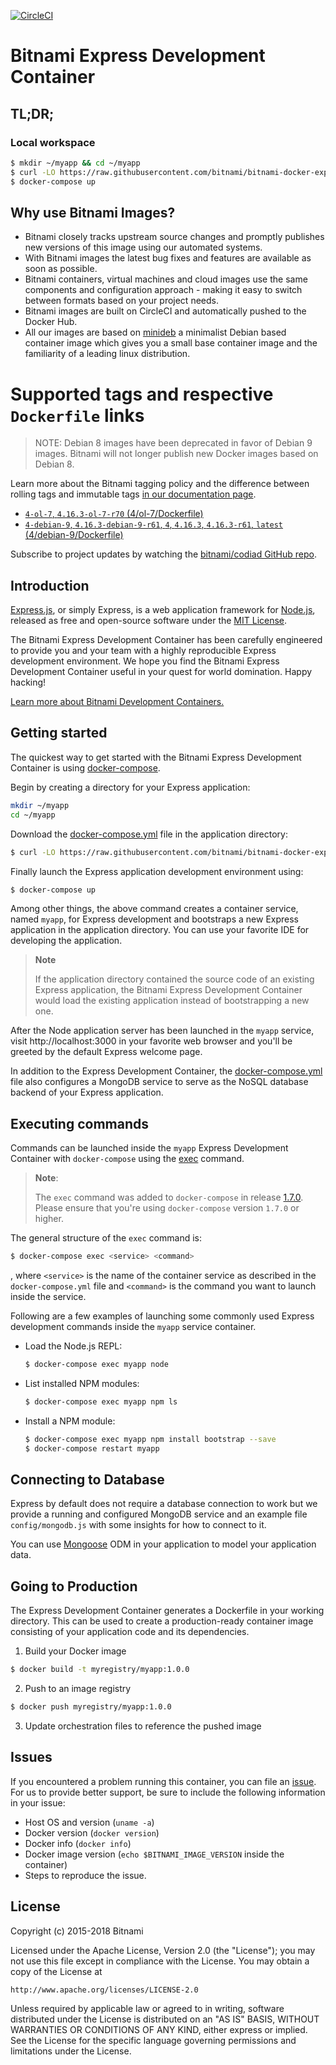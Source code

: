 [![CircleCI](https://circleci.com/gh/bitnami/bitnami-docker-express/tree/master.svg?style=shield)](https://circleci.com/gh/bitnami/bitnami-docker-express/tree/master)

# Bitnami Express Development Container

## TL;DR;

### Local workspace

```bash
$ mkdir ~/myapp && cd ~/myapp
$ curl -LO https://raw.githubusercontent.com/bitnami/bitnami-docker-express/master/docker-compose.yml
$ docker-compose up
```

## Why use Bitnami Images?

* Bitnami closely tracks upstream source changes and promptly publishes new versions of this image using our automated systems.
* With Bitnami images the latest bug fixes and features are available as soon as possible.
* Bitnami containers, virtual machines and cloud images use the same components and configuration approach - making it easy to switch between formats based on your project needs.
* Bitnami images are built on CircleCI and automatically pushed to the Docker Hub.
* All our images are based on [minideb](https://github.com/bitnami/minideb) a minimalist Debian based container image which gives you a small base container image and the familiarity of a leading linux distribution.

# Supported tags and respective `Dockerfile` links

> NOTE: Debian 8 images have been deprecated in favor of Debian 9 images. Bitnami will not longer publish new Docker images based on Debian 8.

Learn more about the Bitnami tagging policy and the difference between rolling tags and immutable tags [in our documentation page](https://docs.bitnami.com/containers/how-to/understand-rolling-tags-containers/).


* [`4-ol-7`, `4.16.3-ol-7-r70` (4/ol-7/Dockerfile)](https://github.com/bitnami/bitnami-docker-codiad/blob/4.16.3-ol-7-r70/4/ol-7/Dockerfile)
* [`4-debian-9`, `4.16.3-debian-9-r61`, `4`, `4.16.3`, `4.16.3-r61`, `latest` (4/debian-9/Dockerfile)](https://github.com/bitnami/bitnami-docker-codiad/blob/4.16.3-debian-9-r61/4/debian-9/Dockerfile)

Subscribe to project updates by watching the [bitnami/codiad GitHub repo](https://github.com/bitnami/bitnami-docker-codiad).

## Introduction

[Express.js](http://expressjs.org/), or simply Express, is a web application framework for [Node.js](https://nodejs.org), released as free and open-source software under the [MIT License](https://github.com/nodejs/node/blob/master/LICENSE).

The Bitnami Express Development Container has been carefully engineered to provide you and your team with a highly reproducible Express development environment. We hope you find the Bitnami Express Development Container useful in your quest for world domination. Happy hacking!

[Learn more about Bitnami Development Containers.](https://docs.bitnami.com/containers/how-to/use-bitnami-development-containers/)

## Getting started

The quickest way to get started with the Bitnami Express Development Container is using [docker-compose](https://docs.docker.com/compose/).

Begin by creating a directory for your Express application:

```bash
mkdir ~/myapp
cd ~/myapp
```

Download the [docker-compose.yml](https://raw.githubusercontent.com/bitnami/bitnami-docker-express/master/docker-compose.yml) file in the application directory:

```bash
$ curl -LO https://raw.githubusercontent.com/bitnami/bitnami-docker-express/master/docker-compose.yml
```

Finally launch the Express application development environment using:

```bash
$ docker-compose up
```

Among other things, the above command creates a container service, named `myapp`, for Express development and bootstraps a new Express application in the application directory. You can use your favorite IDE for developing the application.

> **Note**
>
> If the application directory contained the source code of an existing Express application, the Bitnami Express Development Container would load the existing application instead of bootstrapping a new one.

After the Node application server has been launched in the `myapp` service, visit http://localhost:3000 in your favorite web browser and you'll be greeted by the default Express welcome page.

In addition to the Express Development Container, the [docker-compose.yml](https://raw.githubusercontent.com/bitnami/bitnami-docker-express/master/docker-compose.yml) file also configures a MongoDB service to serve as the NoSQL database backend of your Express application.

## Executing commands

Commands can be launched inside the `myapp` Express Development Container with `docker-compose` using the [exec](https://docs.docker.com/compose/reference/exec/) command.

> **Note**:
>
> The `exec` command was added to `docker-compose` in release [1.7.0](https://github.com/docker/compose/blob/master/CHANGELOG.md#170-2016-04-13). Please ensure that you're using `docker-compose` version `1.7.0` or higher.

The general structure of the `exec` command is:

```bash
$ docker-compose exec <service> <command>
```

, where `<service>` is the name of the container service as described in the `docker-compose.yml` file and `<command>` is the command you want to launch inside the service.

Following are a few examples of launching some commonly used Express development commands inside the `myapp` service container.

- Load the Node.js REPL:

  ```bash
  $ docker-compose exec myapp node
  ```

- List installed NPM modules:

  ```bash
  $ docker-compose exec myapp npm ls
  ```

- Install a NPM module:

  ```bash
  $ docker-compose exec myapp npm install bootstrap --save
  $ docker-compose restart myapp
  ```

## Connecting to Database

Express by default does not require a database connection to work but we provide a running and configured MongoDB service and an example file `config/mongodb.js` with some insights for how to connect to it.

You can use [Mongoose](http://mongoosejs.com/) ODM in your application to model your application data.

## Going to Production

The Express Development Container generates a Dockerfile in your working directory. This can be used to create a production-ready container image consisting of your application code and its dependencies.

1. Build your Docker image

  ```bash
  $ docker build -t myregistry/myapp:1.0.0
  ```

2. Push to an image registry

  ```bash
  $ docker push myregistry/myapp:1.0.0
  ```

3. Update orchestration files to reference the pushed image

## Issues

If you encountered a problem running this container, you can file an [issue](../../issues/new). For us to provide better support, be sure to include the following information in your issue:

- Host OS and version (`uname -a`)
- Docker version (`docker version`)
- Docker info (`docker info`)
- Docker image version (`echo $BITNAMI_IMAGE_VERSION` inside the container)
- Steps to reproduce the issue.

## License

Copyright (c) 2015-2018 Bitnami

Licensed under the Apache License, Version 2.0 (the "License");
you may not use this file except in compliance with the License.
You may obtain a copy of the License at

    http://www.apache.org/licenses/LICENSE-2.0

Unless required by applicable law or agreed to in writing, software
distributed under the License is distributed on an "AS IS" BASIS,
WITHOUT WARRANTIES OR CONDITIONS OF ANY KIND, either express or implied.
See the License for the specific language governing permissions and
limitations under the License.

